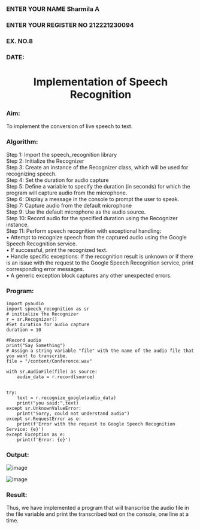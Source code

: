  <H3>ENTER YOUR NAME Sharmila A
<H3>ENTER YOUR REGISTER NO 212221230094
<H3>EX. NO.8</H3>
<H3>DATE:</H3>
<H1 ALIGN =CENTER>Implementation of Speech Recognition</H1>
<H3>Aim:</H3> 
 To implement the conversion of live speech to text.<BR>
<h3>Algorithm:</h3>
Step 1: Import the speech_recognition library<Br>
Step 2: Initialize the Recognizer<Br>
Step 3: Create an instance of the Recognizer class, which will be used for recognizing speech.<Br>
Step 4: Set the duration for audio capture<Br>
Step 5: Define a variable to specify the duration (in seconds) for which the program will capture audio from the microphone.<Br>
Step 6: Display a message in the console to prompt the user to speak.<Br>
Step 7: Capture audio from the default microphone<Br>
Step 9: Use the default microphone as the audio source.<Br>
Step 10: Record audio for the specified duration using the Recognizer instance.<Br>
Step 11: Perform speech recognition with exceptional handling:<Br>
•	Attempt to recognize speech from the captured audio using the Google Speech Recognition service.<Br>
•	If successful, print the recognized text.<Br>
•	Handle specific exceptions: If the recognition result is unknown or if there is an issue with the request to the Google Speech Recognition service, print corresponding error messages.<Br>
•	A generic exception block captures any other unexpected errors.<Br>
 
<H3>Program:</H3>

```
import pyaudio 
import speech_recognition as sr
# initialize the Recognizer
r = sr.Recognizer()
#Set duration for audio capture
duration = 10

#Record audio
print("Say Something")
# Assign a string variable "file" with the name of the audio file that you want to transcribe.
file = "/content/Conference.wav"

with sr.AudioFile(file) as source:
    audio_data = r.record(source)


try:
    text = r.recognize_google(audio_data)
    print("you said:",text)
except sr.UnknownValueError:
    print("Sorry, could not understand audio")
except sr.RequestError as e:
    print(f'Error with the request to Google Speech Recognition Service: {e}')
except Exception as e:
    print(f'Error: {e}')

```

<H3> Output:</H3>

![image](https://github.com/Sharmilasha/Ex-8--AAI/assets/94506182/bb379c3f-519a-4b6c-b012-53e87ba27bbc)

![image](https://github.com/Sharmilasha/Ex-8--AAI/assets/94506182/a007858c-c828-45d0-8500-497fa99fbb4d)

<H3> Result:</H3>

Thus, we have implemented a program that will transcribe the audio file in the file variable and print the transcribed text on the console, one line at a time.
